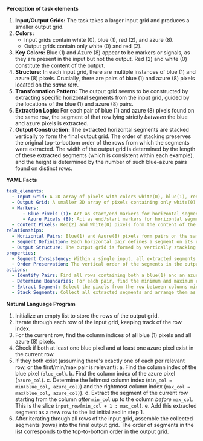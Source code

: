 **Perception of task elements**

1.  **Input/Output Grids:** The task takes a larger input grid and produces a smaller output grid.
2.  **Colors:**
    *   Input grids contain white (0), blue (1), red (2), and azure (8).
    *   Output grids contain only white (0) and red (2).
3.  **Key Colors:** Blue (1) and Azure (8) appear to be markers or signals, as they are present in the input but not the output. Red (2) and white (0) constitute the content of the output.
4.  **Structure:** In each input grid, there are multiple instances of blue (1) and azure (8) pixels. Crucially, there are pairs of blue (1) and azure (8) pixels located on the *same row*.
5.  **Transformation Pattern:** The output grid seems to be constructed by extracting specific horizontal segments from the input grid, guided by the locations of the blue (1) and azure (8) pairs.
6.  **Extraction Logic:** For each pair of blue (1) and azure (8) pixels found on the same row, the segment of that row lying strictly *between* the blue and azure pixels is extracted.
7.  **Output Construction:** The extracted horizontal segments are stacked vertically to form the final output grid. The order of stacking preserves the original top-to-bottom order of the rows from which the segments were extracted. The width of the output grid is determined by the length of these extracted segments (which is consistent within each example), and the height is determined by the number of such blue-azure pairs found on distinct rows.

**YAML Facts**


```yaml
task_elements:
  - Input Grid: A 2D array of pixels with colors white(0), blue(1), red(2), azure(8).
  - Output Grid: A smaller 2D array of pixels containing only white(0) and red(2).
  - Markers:
      - Blue Pixels (1): Act as start/end markers for horizontal segments.
      - Azure Pixels (8): Act as end/start markers for horizontal segments.
  - Content Pixels: Red(2) and White(0) pixels form the content of the output.
relationships:
  - Horizontal Pairs: Blue(1) and Azure(8) pixels form pairs on the same row.
  - Segment Definition: Each horizontal pair defines a segment on its row, located strictly between the blue and azure columns.
  - Output Structure: The output grid is formed by vertically stacking the extracted segments.
properties:
  - Segment Consistency: Within a single input, all extracted segments have the same length.
  - Order Preservation: The vertical order of the segments in the output matches the row order in the input.
actions:
  - Identify Pairs: Find all rows containing both a blue(1) and an azure(8) pixel.
  - Determine Boundaries: For each pair, find the minimum and maximum column indices (min_col, max_col) of the blue and azure pixels.
  - Extract Segment: Select the pixels from the row between columns min_col + 1 and max_col - 1 (exclusive of the markers).
  - Stack Segments: Collect all extracted segments and arrange them as rows in a new grid, maintaining their original relative vertical order.
```


**Natural Language Program**

1.  Initialize an empty list to store the rows of the output grid.
2.  Iterate through each row of the input grid, keeping track of the row index.
3.  For the current row, find the column indices of all blue (1) pixels and all azure (8) pixels.
4.  Check if both at least one blue pixel and at least one azure pixel exist in the current row.
5.  If they both exist (assuming there's exactly one of each per relevant row, or the first/min/max pair is relevant):
    a.  Find the column index of the blue pixel (`blue_col`).
    b.  Find the column index of the azure pixel (`azure_col`).
    c.  Determine the leftmost column index (`min_col = min(blue_col, azure_col)`) and the rightmost column index (`max_col = max(blue_col, azure_col)`).
    d.  Extract the segment of the current row starting from the column *after* `min_col` up to the column *before* `max_col`. This is the slice `input_row[min_col + 1 : max_col]`.
    e.  Add this extracted segment as a new row to the list initialized in step 1.
6.  After iterating through all rows of the input grid, assemble the collected segments (rows) into the final output grid. The order of segments in the list corresponds to the top-to-bottom order in the output grid.